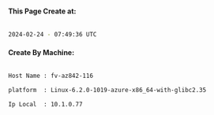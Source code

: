 
   
#### This Page Create at:

```bash

2024-02-24 - 07:49:36 UTC

```

#### Create By Machine:

```bash

Host Name : fv-az842-116

platform  : Linux-6.2.0-1019-azure-x86_64-with-glibc2.35

Ip Local  : 10.1.0.77

```

